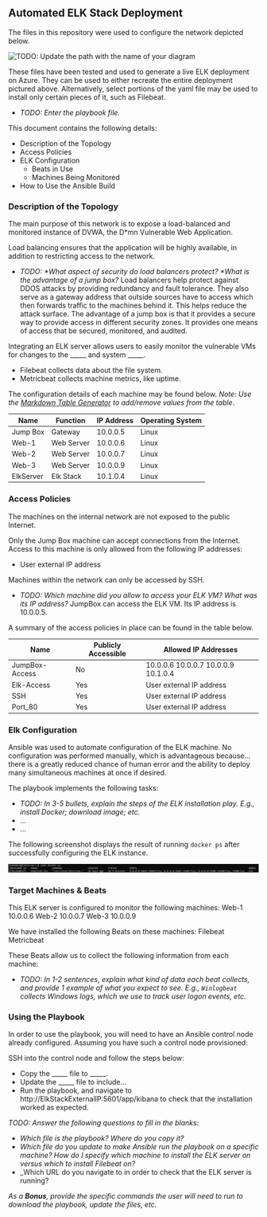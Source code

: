 ## Automated ELK Stack Deployment

The files in this repository were used to configure the network depicted below.

![TODO: Update the path with the name of your diagram](Images/diagram_filename.png)

These files have been tested and used to generate a live ELK deployment on Azure. They can be used to either recreate the entire deployment pictured above. Alternatively, select portions of the yaml file may be used to install only certain pieces of it, such as Filebeat.

  - _TODO: Enter the playbook file._

This document contains the following details:
- Description of the Topology
- Access Policies
- ELK Configuration
  - Beats in Use
  - Machines Being Monitored
- How to Use the Ansible Build


### Description of the Topology

The main purpose of this network is to expose a load-balanced and monitored instance of DVWA, the D*mn Vulnerable Web Application.

Load balancing ensures that the application will be highly available, in addition to restricting access to the network.
- _TODO: *What aspect of security do load balancers protect? *What is the advantage of a jump box?_
Load balancers help protect against DDOS attacks by providing redundancy and fault tolerance. They also serve as a gateway address that outside sources have to access which
then forwards traffic to the machines behind it. This helps reduce the attack surface. 
The advantage of a jump box is that it provides a secure way to provide access in different security zones. It provides one means of access that be
secured, monitored, and audited. 

Integrating an ELK server allows users to easily monitor the vulnerable VMs for changes to the _____ and system _____.
- Filebeat collects data about the file system.
- Metricbeat collects machine metrics, like uptime.

The configuration details of each machine may be found below.
_Note: Use the [Markdown Table Generator](http://www.tablesgenerator.com/markdown_tables) to add/remove values from the table_.

| Name      | Function   | IP Address | Operating System |
|-----------|------------|------------|------------------|
| Jump Box  | Gateway    | 10.0.0.5   | Linux            |
| Web-1     | Web Server | 10.0.0.6   | Linux            |
| Web-2     | Web Server | 10.0.0.7   | Linux            |
| Web-3     | Web Server | 10.0.0.9   | Linux            |
| ElkServer | Elk Stack  | 10.1.0.4   | Linux            |
### Access Policies

The machines on the internal network are not exposed to the public Internet. 

Only the Jump Box machine can accept connections from the Internet. Access to this machine is only allowed from the following IP addresses:
- User external IP address

Machines within the network can only be accessed by SSH.
- _TODO: Which machine did you allow to access your ELK VM? What was its IP address?_
JumpBox can access the ELK VM. Its IP address is 10.0.0.5.  

A summary of the access policies in place can be found in the table below.

| Name           | Publicly Accessible | Allowed IP Addresses                |
|----------------|---------------------|-------------------------------------|
| JumpBox-Access | No                  | 10.0.0.6 10.0.0.7 10.0.0.9 10.1.0.4 |
| Elk-Access     | Yes                 | User external IP address            |
| SSH            | Yes                 | User external IP address            |
| Port_80        | Yes                 | User external IP address            | 

### Elk Configuration

Ansible was used to automate configuration of the ELK machine. No configuration was performed manually, which is advantageous because...
there is a greatly reduced chance of human error and the ability to deploy many simultaneous machines at once if desired.

The playbook implements the following tasks:
- _TODO: In 3-5 bullets, explain the steps of the ELK installation play. E.g., install Docker; download image; etc._
- ...
- ...

The following screenshot displays the result of running `docker ps` after successfully configuring the ELK instance.

![TODO: Update the path with the name of your screenshot of docker ps output](Images/docker_ps_output.png)

### Target Machines & Beats
This ELK server is configured to monitor the following machines:
Web-1 10.0.0.6
Web-2 10.0.0.7
Web-3 10.0.0.9

We have installed the following Beats on these machines:
Filebeat
Metricbeat

These Beats allow us to collect the following information from each machine:
- _TODO: In 1-2 sentences, explain what kind of data each beat collects, and provide 1 example of what you expect to see. E.g., `Winlogbeat` collects Windows logs, which we use to track user logon events, etc._

### Using the Playbook
In order to use the playbook, you will need to have an Ansible control node already configured. Assuming you have such a control node provisioned: 

SSH into the control node and follow the steps below:
- Copy the _____ file to _____.
- Update the _____ file to include...
- Run the playbook, and navigate to http://ElkStackExternalIP:5601/app/kibana to check that the installation worked as expected.

_TODO: Answer the following questions to fill in the blanks:_
- _Which file is the playbook? Where do you copy it?_
- _Which file do you update to make Ansible run the playbook on a specific machine? How do I specify which machine to install the ELK server on versus which to install Filebeat on?_
- _Which URL do you navigate to in order to check that the ELK server is running?

_As a **Bonus**, provide the specific commands the user will need to run to download the playbook, update the files, etc._
